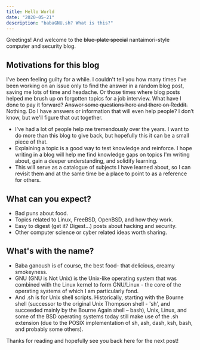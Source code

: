 ```yaml
---
title: Hello World
date: "2020-05-21"
description: "babaGNU.sh? What is this?"
---
```


Greetings! And welcome to the <del>blue-plate special</del> nantaimori-style computer and security blog.  

 ## Motivations for this blog

 I've been feeling guilty for a while. I couldn't tell you how many times I've been working on an issue only to find the answer in a random blog post, saving me lots of time and headache. Or those times where blog posts helped me brush up on forgotten topics for a job interview. What have I done to pay it forward? <del>Answer some questions here and there on Reddit.</del> Nothing. Do I have answers or information that will even help people? I don’t know, but we'll figure that out together.

- I've had a lot of people help me tremendously over the years. I want to do more than this blog to give back, but hopefully this it can be a small piece of that. 
- Explaining a topic is a good way to test knowledge and reinforce. I hope writing in a blog will help me find knowledge gaps on topics I'm writing about, gain a deeper understanding, and solidify learning.
- This will serve as a catalogue of subjects I have learned about, so I can revisit them and at the same time be a place to point to as a reference for others. 

## What can you expect?
    
- Bad puns about food. 
- Topics related to Linux, FreeBSD, OpenBSD, and how they work. 
- Easy to digest (get it? Digest...) posts about hacking and security. 
- Other computer science or cyber related ideas worth sharing. 

## What's with the name? 

- Baba ganoush is of course, the best food- that delicious, creamy smokeyness. 
- GNU (GNU is Not Unix) is the Unix-like operating system that was combined with the Linux kernel to form GNU/Linux - the core of the operating systems of which I am particularly fond. 
- And .sh is for Unix shell scripts. Historically, starting with the Bourne shell (successor to the original Unix Thompson shell - 'sh', and succeeded mainly by the Bourne Again shell – bash), Unix, Linux, and some of the BSD operating systems today still make use of the .sh extension (due to the POSIX implementation of sh, ash, dash, ksh, bash, and probably some others).

Thanks for reading and hopefully see you back here for the next post!